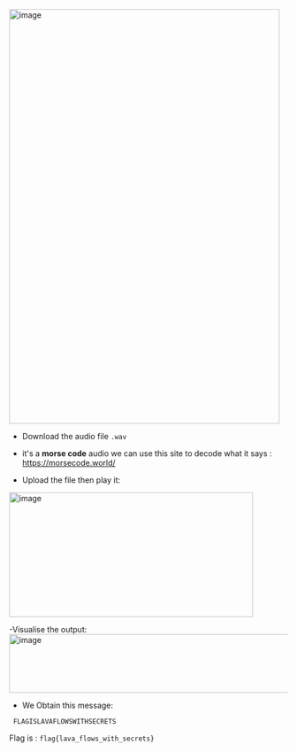 <img width="489" height="749" alt="image" src="https://github.com/user-attachments/assets/e84978f6-5fbe-4d62-892c-642402763ff2" />

- Download the audio file `.wav`

- it's a **morse code** audio we can use this site to decode what it says : https://morsecode.world/

- Upload the file then play it:
<img width="441" height="225" alt="image" src="https://github.com/user-attachments/assets/c5f2c6ab-c502-47bd-a976-0eeb99aa9f97" />

-Visualise the output:
<img width="998" height="106" alt="image" src="https://github.com/user-attachments/assets/89be99b2-aa61-4376-a13f-bd41e09b09e8" />

- We Obtain this message:
```
 FLAGISLAVAFLOWSWITHSECRETS 
```

Flag is : `flag{lava_flows_with_secrets}`
